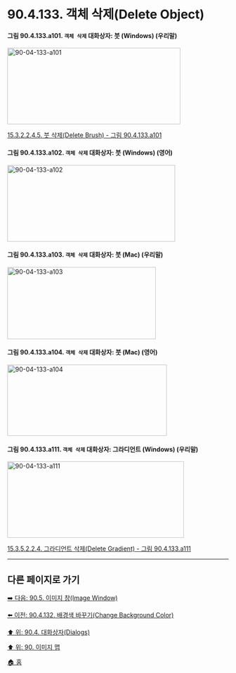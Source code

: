 # 90.4.133. 객체 삭제(Delete Object)

<a id="90-04-133-a101"></a>

#### 그림 90.4.133.a101. `객체 삭제` 대화상자: 붓 (Windows) (우리말)
<img width="394" height="174" alt="90-04-133-a101" src="https://github.com/user-attachments/assets/45f5fb86-418f-4ada-8e61-7130830e0595" />

[15.3.2.2.4.5. 붓 삭제(Delete Brush) - 그림 90.4.133.a101](./15-03-02-02-04-05-delete_brush.md#90-04-133-a101)

<a id="90-04-133-a102"></a>

#### 그림 90.4.133.a102. `객체 삭제` 대화상자: 붓 (Windows) (영어)
<img width="382" height="174" alt="90-04-133-a102" src="https://github.com/user-attachments/assets/d4dea667-7bbb-43e4-9450-26ca7dee3e60" />

<a id="90-04-133-a103"></a>

#### 그림 90.4.133.a103. `객체 삭제` 대화상자: 붓 (Mac) (우리말)
<img width="338" height="164" alt="90-04-133-a103" src="https://github.com/user-attachments/assets/fee7f96a-4866-4e9b-9c80-4f33261e74e3" />

<a id="90-04-133-a104"></a>

#### 그림 90.4.133.a104. `객체 삭제` 대화상자: 붓 (Mac) (영어)
<img width="363" height="162" alt="90-04-133-a104" src="https://github.com/user-attachments/assets/77456c60-e298-4d23-a4b4-7137c2089cb1" />

<a id="90-04-133-a111"></a>

#### 그림 90.4.133.a111. `객체 삭제` 대화상자: 그라디언트 (Windows) (우리말)
<img width="402" height="174" alt="90-04-133-a111" src="https://github.com/user-attachments/assets/385b8cd4-4bbd-47f4-8b13-1a30262d8bcc" />

[15.3.5.2.2.4. 그라디언트 삭제(Delete Gradient) - 그림 90.4.133.a111](./15-03-05-02-02-04-delete_gradient.md#90-04-133-a111)

***

## 다른 페이지로 가기

[➡️ 다음: 90.5. 이미지 창(Image Window)](./90-05-00-image_window.md)

[⬅️ 이전: 90.4.132. 배경색 바꾸기(Change Background Color)](./90-04-0132-change_background_color.md)

[⬆️ 위: 90.4. 대화상자(Dialogs)](./90-04-0000-dialogs.md)

[⬆️ 위: 90. 이미지 맵](./90-00-image-map.md)

[🏠 홈](./00-home.md)
